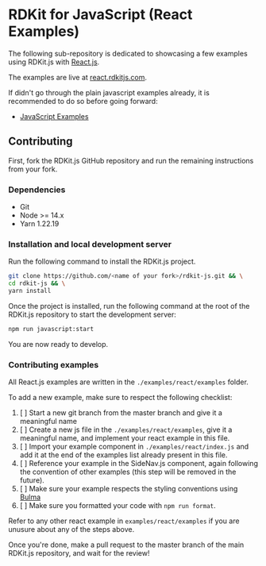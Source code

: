 # RDKit for JavaScript (React Examples)

The following sub-repository is dedicated to showcasing a few examples using RDKit.js with [React.js](https://reactjs.org/).

The examples are live at [react.rdkitjs.com](https://www.react.rdkitjs.com).

If didn't go through the plain javascript examples already, it is recommended to do so before going forward:

- [JavaScript Examples](https://github.com/MichelML/rdkit-js/tree/master/examples/javascript)

## Contributing

First, fork the RDKit.js GitHub repository and run the remaining instructions from your fork.

### Dependencies

- Git
- Node >= 14.x
- Yarn 1.22.19

### Installation and local development server

Run the following command to install the RDKit.js project.

```bash
git clone https://github.com/<name of your fork>/rdkit-js.git && \
cd rdkit-js && \
yarn install
```

Once the project is installed, run the following command at the root of the RDKit.js repository to start the development server:

```bash
npm run javascript:start
```

You are now ready to develop.

### Contributing examples

All React.js examples are written in the `./examples/react/examples` folder.

To add a new example, make sure to respect the following checklist:

1. [ ] Start a new git branch from the master branch and give it a meaningful name
2. [ ] Create a new js file in the `./examples/react/examples`, give it a meaningful name, and implement your react example in this file.
3. [ ] Import your example component in `./examples/react/index.js` and add it at the end of the examples list already present in this file.
4. [ ] Reference your example in the SideNav.js component, again following the convention of other examples (this step will be removed in the future).
5. [ ] Make sure your example respects the styling conventions using [Bulma](https://bulma.io/)
6. [ ] Make sure you formatted your code with `npm run format`.

Refer to any other react example in `examples/react/examples` if you are unusure about any of the steps above.

Once you're done, make a pull request to the master branch of the main RDKit.js repository, and wait for the review!
